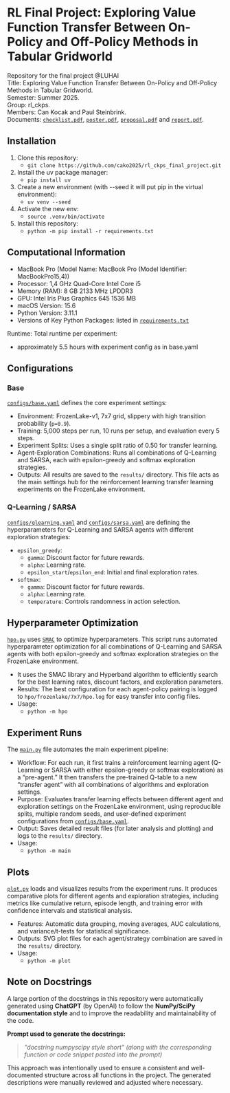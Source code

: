 # RL Final Project: Exploring Value Function Transfer Between On-Policy and Off-Policy Methods in Tabular Gridworld
Repository for the final project @LUHAI<br>
Title: Exploring Value Function Transfer Between On-Policy and Off-Policy Methods in Tabular Gridworld.<br>
Semester: Summer 2025.<br>
Group: rl_ckps.<br>
Members: Can Kocak and Paul Steinbrink.<br>
Documents: [`checklist.pdf`](documents/checklist.pdf), [`poster.pdf`](documents/poster.pdf), [`proposal.pdf`](documents/proposal.pdf) and [`report.pdf`](documents/report.pdf).

## Installation
1. Clone this repository:
    * ``git clone https://github.com/cako2025/rl_ckps_final_project.git``
2. Install the uv package manager:
    * ``pip install uv``
3. Create a new environment (with --seed it will put pip in the virtual environment):
    * ``uv venv --seed``
4. Activate the new env:
    * ``source .venv/bin/activate``
5. Install this repository:
    * ``python -m pip install -r requirements.txt``

## Computational Information
- MacBook Pro (Model Name: MacBook Pro (Model Identifier: MacBookPro15,4))
- Processor: 1,4 GHz Quad-Core Intel Core i5
- Memory (RAM): 8 GB 2133 MHz LPDDR3
- GPU: Intel Iris Plus Graphics 645 1536 MB
- macOS Version: 15.6
- Python Version: 3.11.1
- Versions of Key Python Packages: listed in [`requirements.txt`](requirements.txt)

Runtime:
Total runtime per experiment:
- approximately 5.5 hours with experiment config as in base.yaml

## Configurations
### Base
[`configs/base.yaml`](configs/base.yaml) defines the core experiment settings:
- Environment: FrozenLake-v1, 7x7 grid, slippery with high transition probability (`p=0.9`).
- Training: 5,000 steps per run, 10 runs per setup, and evaluation every 5 steps.
- Experiment Splits: Uses a single split ratio of 0.50 for transfer learning.
- Agent-Exploration Combinations: Runs all combinations of Q-Learning and SARSA, each with epsilon-greedy and softmax exploration strategies.
- Outputs: All results are saved to the `results/` directory.
This file acts as the main settings hub for the reinforcement learning transfer learning experiments on the FrozenLake environment.
### Q-Learning / SARSA
[`configs/qlearning.yaml`](configs/qlearning.yaml) and [`configs/sarsa.yaml`](configs/sarsa.yaml) are defining the hyperparameters for Q-Learning and SARSA agents with different exploration strategies:
- `epsilon_greedy`:
    - `gamma`: Discount factor for future rewards.
    - `alpha`: Learning rate.
    - `epsilon_start`/`epsilon_end`: Initial and final exploration rates.
- `softmax`:
    - `gamma`: Discount factor for future rewards.
    - `alpha`: Learning rate.
    - `temperature`: Controls randomness in action selection.

## Hyperparameter Optimization 
[`hpo.py`](hpo.py) uses [`SMAC`](https://github.com/automl/SMAC3) to optimize hyperparameters. This script runs automated hyperparameter optimization for all combinations of Q-Learning and SARSA agents with both epsilon-greedy and softmax exploration strategies on the FrozenLake environment.
- It uses the SMAC library and Hyperband algorithm to efficiently search for the best learning rates, discount factors, and exploration parameters.
- Results: The best configuration for each agent-policy pairing is logged to `hpo/frozenlake/7x7/hpo.log` for easy transfer into config files.
- Usage:
    - ``python -m hpo``

## Experiment Runs
The [`main.py`](main.py) file automates the main experiment pipeline:
- Workflow: For each run, it first trains a reinforcement learning agent (Q-Learning or SARSA with either epsilon-greedy or softmax exploration) as a “pre-agent.” It then transfers the pre-trained Q-table to a new “transfer agent” with all combinations of algorithms and exploration settings.
- Purpose: Evaluates transfer learning effects between different agent and exploration settings on the FrozenLake environment, using reproducible splits, multiple random seeds, and user-defined experiment configurations from [`configs/base.yaml`](configs/base.yaml).
- Output: Saves detailed result files (for later analysis and plotting) and logs to the `results/` directory.
- Usage:
    - ``python -m main``

## Plots
[`plot.py`](plot.py) loads and visualizes results from the experiment runs. It produces comparative plots for different agents and exploration strategies, including metrics like cumulative return, episode length, and training error with confidence intervals and statistical analysis.
- Features: Automatic data grouping, moving averages, AUC calculations, and variance/t-tests for statistical significance.
- Outputs: SVG plot files for each agent/strategy combination are saved in the `results/` directory.
- Usage:
    - ``python -m plot``

## Note on Docstrings

A large portion of the docstrings in this repository were automatically generated using **ChatGPT** (by OpenAI) to follow the **NumPy/SciPy documentation style** and to improve the readability and maintainability of the code.

**Prompt used to generate the docstrings:**

> *"docstring numpyscipy style short" (along with the corresponding function or code snippet pasted into the prompt)*

This approach was intentionally used to ensure a consistent and well-documented structure across all functions in the project. The generated descriptions were manually reviewed and adjusted where necessary.